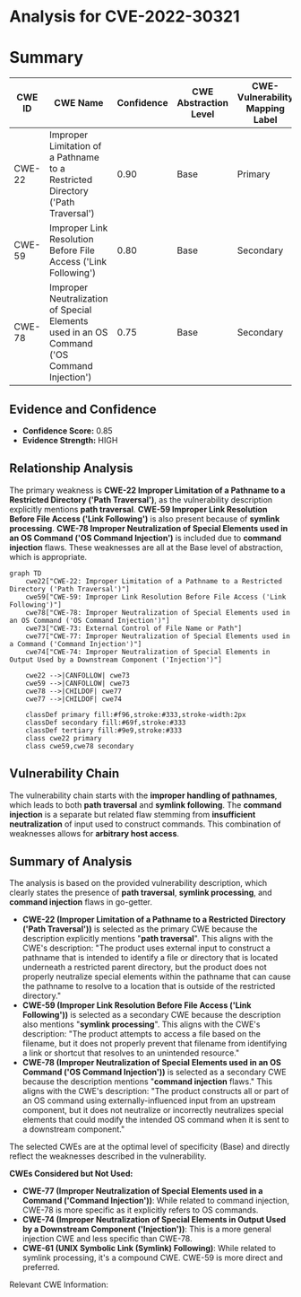 # Analysis for CVE-2022-30321

# Summary
| CWE ID   | CWE Name                                                                  | Confidence | CWE Abstraction Level | CWE-Vulnerability Mapping Label | CWE-Vulnerability Mapping Notes |
| -------- | ------------------------------------------------------------------------- | ---------- | --------------------- | ------------------------------- | ----------------------------- |
| CWE-22   | Improper Limitation of a Pathname to a Restricted Directory ('Path Traversal') | 0.90       | Base                  | Primary                         | Allowed                       |
| CWE-59   | Improper Link Resolution Before File Access ('Link Following')             | 0.80       | Base                  | Secondary                       | Allowed                       |
| CWE-78   | Improper Neutralization of Special Elements used in an OS Command ('OS Command Injection') | 0.75       | Base                  | Secondary                       | Allowed                       |

## Evidence and Confidence

*   **Confidence Score:** 0.85
*   **Evidence Strength:** HIGH

## Relationship Analysis
The primary weakness is **CWE-22 Improper Limitation of a Pathname to a Restricted Directory ('Path Traversal')**, as the vulnerability description explicitly mentions **path traversal**. **CWE-59 Improper Link Resolution Before File Access ('Link Following')** is also present because of **symlink processing**. **CWE-78 Improper Neutralization of Special Elements used in an OS Command ('OS Command Injection')** is included due to **command injection** flaws. These weaknesses are all at the Base level of abstraction, which is appropriate.

```mermaid
graph TD
    cwe22["CWE-22: Improper Limitation of a Pathname to a Restricted Directory ('Path Traversal')"]
    cwe59["CWE-59: Improper Link Resolution Before File Access ('Link Following')"]
    cwe78["CWE-78: Improper Neutralization of Special Elements used in an OS Command ('OS Command Injection')"]
    cwe73["CWE-73: External Control of File Name or Path"]
    cwe77["CWE-77: Improper Neutralization of Special Elements used in a Command ('Command Injection')"]
    cwe74["CWE-74: Improper Neutralization of Special Elements in Output Used by a Downstream Component ('Injection')"]
    
    cwe22 -->|CANFOLLOW| cwe73
    cwe59 -->|CANFOLLOW| cwe73
    cwe78 -->|CHILDOF| cwe77
    cwe77 -->|CHILDOF| cwe74
    
    classDef primary fill:#f96,stroke:#333,stroke-width:2px
    classDef secondary fill:#69f,stroke:#333
    classDef tertiary fill:#9e9,stroke:#333
    class cwe22 primary
    class cwe59,cwe78 secondary
```

## Vulnerability Chain
The vulnerability chain starts with the **improper handling of pathnames**, which leads to both **path traversal** and **symlink following**. The **command injection** is a separate but related flaw stemming from **insufficient neutralization** of input used to construct commands. This combination of weaknesses allows for **arbitrary host access**.

## Summary of Analysis
The analysis is based on the provided vulnerability description, which clearly states the presence of **path traversal**, **symlink processing**, and **command injection** flaws in go-getter.

*   **CWE-22 (Improper Limitation of a Pathname to a Restricted Directory ('Path Traversal'))** is selected as the primary CWE because the description explicitly mentions "**path traversal**". This aligns with the CWE's description: "The product uses external input to construct a pathname that is intended to identify a file or directory that is located underneath a restricted parent directory, but the product does not properly neutralize special elements within the pathname that can cause the pathname to resolve to a location that is outside of the restricted directory."
*   **CWE-59 (Improper Link Resolution Before File Access ('Link Following'))** is selected as a secondary CWE because the description also mentions "**symlink processing**". This aligns with the CWE's description: "The product attempts to access a file based on the filename, but it does not properly prevent that filename from identifying a link or shortcut that resolves to an unintended resource."
*   **CWE-78 (Improper Neutralization of Special Elements used in an OS Command ('OS Command Injection'))** is selected as a secondary CWE because the description mentions "**command injection** flaws." This aligns with the CWE's description: "The product constructs all or part of an OS command using externally-influenced input from an upstream component, but it does not neutralize or incorrectly neutralizes special elements that could modify the intended OS command when it is sent to a downstream component."

The selected CWEs are at the optimal level of specificity (Base) and directly reflect the weaknesses described in the vulnerability.

**CWEs Considered but Not Used:**

*   **CWE-77 (Improper Neutralization of Special Elements used in a Command ('Command Injection'))**: While related to command injection, CWE-78 is more specific as it explicitly refers to OS commands.
*   **CWE-74 (Improper Neutralization of Special Elements in Output Used by a Downstream Component ('Injection'))**: This is a more general injection CWE and less specific than CWE-78.
*   **CWE-61 (UNIX Symbolic Link (Symlink) Following)**: While related to symlink processing, it's a compound CWE. CWE-59 is more direct and preferred.

Relevant CWE Information: